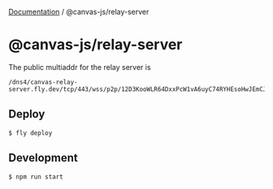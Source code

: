 [Documentation](../../packages.md) / @canvas-js/relay-server

# @canvas-js/relay-server

The public multiaddr for the relay server is

```
/dns4/canvas-relay-server.fly.dev/tcp/443/wss/p2p/12D3KooWLR64DxxPcW1vA6uyC74RYHEsoHwJEmCJRavTihLYmBZN
```

## Deploy

```
$ fly deploy
```

## Development

```
$ npm run start
```
